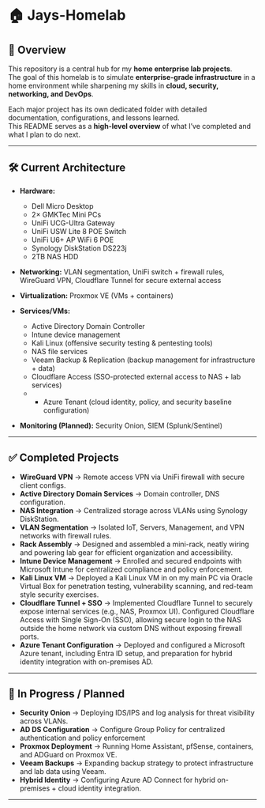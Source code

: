 # 🏠 Jays-Homelab  

## 📖 Overview  
This repository is a central hub for my **home enterprise lab projects**.  
The goal of this homelab is to simulate **enterprise-grade infrastructure** in a home environment while sharpening my skills in **cloud, security, networking, and DevOps**.  

Each major project has its own dedicated folder with detailed documentation, configurations, and lessons learned.  
This README serves as a **high-level overview** of what I’ve completed and what I plan to do next.  

---

## 🛠️ Current Architecture  
- **Hardware:**  
  - Dell Micro Desktop  
  - 2× GMKTec Mini PCs  
  - UniFi UCG-Ultra Gateway  
  - UniFi USW Lite 8 POE Switch  
  - UniFi U6+ AP WiFi 6 POE  
  - Synology DiskStation DS223j  
  - 2TB NAS HDD  

- **Networking:** VLAN segmentation, UniFi switch + firewall rules, WireGuard VPN, Cloudflare Tunnel for secure external access  
- **Virtualization:** Proxmox VE (VMs + containers)  
- **Services/VMs:**  
  - Active Directory Domain Controller  
  - Intune device management  
  - Kali Linux (offensive security testing & pentesting tools)  
  - NAS file services  
  - Veeam Backup & Replication (backup management for infrastructure + data)  
  - Cloudflare Access (SSO-protected external access to NAS + lab services)
  - - Azure Tenant (cloud identity, policy, and security baseline configuration)  
- **Monitoring (Planned):** Security Onion, SIEM (Splunk/Sentinel)  

---

## ✅ Completed Projects  
- **WireGuard VPN** → Remote access VPN via UniFi firewall with secure client configs.  
- **Active Directory Domain Services** → Domain controller, DNS configuration.  
- **NAS Integration** → Centralized storage across VLANs using Synology DiskStation.  
- **VLAN Segmentation** → Isolated IoT, Servers, Management, and VPN networks with firewall rules.  
- **Rack Assembly** → Designed and assembled a mini-rack, neatly wiring and powering lab gear for efficient organization and accessibility.  
- **Intune Device Management** → Enrolled and secured endpoints with Microsoft Intune for centralized compliance and policy enforcement.  
- **Kali Linux VM** → Deployed a Kali Linux VM in on my main PC via Oracle Virtual Box for penetration testing, vulnerability scanning, and red-team style security exercises.  
- **Cloudflare Tunnel + SSO** → Implemented Cloudflare Tunnel to securely expose internal services (e.g., NAS, Proxmox UI). Configured Cloudflare Access with Single Sign-On (SSO), allowing secure login to the NAS outside the home network via custom DNS without exposing firewall ports.  
- **Azure Tenant Configuration** → Deployed and configured a Microsoft Azure tenant, including Entra ID setup, and preparation for hybrid identity integration with on-premises AD.

---

## 🚧 In Progress / Planned  
- **Security Onion** → Deploying IDS/IPS and log analysis for threat visibility across VLANs.
- **AD DS Configuration** → Configure Group Policy for centralized authentication and policy enforcement 
- **Proxmox Deployment** → Running Home Assistant, pfSense, containers, and ADGuard on Proxmox VE.  
- **Veeam Backups** → Expanding backup strategy to protect infrastructure and lab data using Veeam.  
- **Hybrid Identity** → Configuring Azure AD Connect for hybrid on-premises + cloud identity integration.  

--- 
